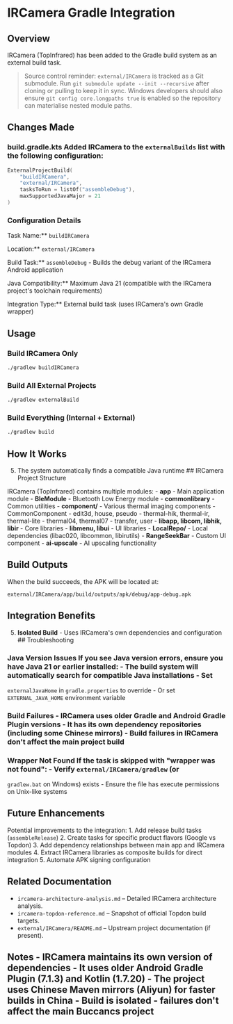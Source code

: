 # IRCamera Gradle Integration

## Overview

IRCamera (TopInfrared) has been added to the Gradle build system as an external
build task.

> Source control reminder: `external/IRCamera` is tracked as a Git submodule.
> Run `git submodule update --init --recursive` after cloning or pulling to keep
> it in sync. Windows developers should also ensure `git config core.longpaths
> true` is enabled so the repository can materialise nested module paths.

## Changes Made

### build.gradle.kts Added IRCamera to the `externalBuilds` list with the following configuration:

```kotlin
ExternalProjectBuild(
    "buildIRCamera",
    "external/IRCamera",
    tasksToRun = listOf("assembleDebug"),
    maxSupportedJavaMajor = 21
)
```

### Configuration Details

Task Name:\*\* `buildIRCamera`

Location:\*\* `external/IRCamera`

Build Task:\*\* `assembleDebug` - Builds the debug variant of the IRCamera
Android application

Java Compatibility:\*\* Maximum Java 21 (compatible with the IRCamera project's
toolchain requirements)

Integration Type:\*\* External build task (uses IRCamera's own Gradle wrapper)

## Usage

### Build IRCamera Only

```bash
./gradlew buildIRCamera
```

### Build All External Projects

```bash
./gradlew externalBuild
```

### Build Everything (Internal + External)

```bash
./gradlew build
```

## How It Works

5. The system automatically finds a compatible Java runtime ## IRCamera Project
   Structure

IRCamera (TopInfrared) contains multiple modules: - **app** - Main application
module - **BleModule** - Bluetooth Low Energy module - **commonlibrary** -
Common utilities - **component/** - Various thermal imaging components -
CommonComponent - edit3d, house, pseudo - thermal-hik, thermal-ir,
thermal-lite - thermal04, thermal07 - transfer, user - **libapp, libcom, libhik,
libir** - Core libraries - **libmenu, libui** - UI libraries - **LocalRepo/** -
Local dependencies (libac020, libcommon, libirutils) - **RangeSeekBar** - Custom
UI component - **ai-upscale** - AI upscaling functionality

## Build Outputs

When the build succeeds, the APK will be located at:

```
external/IRCamera/app/build/outputs/apk/debug/app-debug.apk
```

## Integration Benefits

5. **Isolated Build** - Uses IRCamera's own dependencies and configuration ##
   Troubleshooting

### Java Version Issues If you see Java version errors, ensure you have Java 21 or earlier installed: - The build system will automatically search for compatible Java installations - Set

`externalJavaHome` in `gradle.properties` to override - Or set `EXTERNAL_JAVA_HOME` environment variable

### Build Failures - IRCamera uses older Gradle and Android Gradle Plugin versions - It has its own dependency repositories (including some Chinese mirrors) - Build failures in IRCamera don't affect the main project build

### Wrapper Not Found If the task is skipped with "wrapper was not found": - Verify `external/IRCamera/gradlew` (or

`gradlew.bat` on Windows) exists - Ensure the file has execute permissions on Unix-like systems

## Future Enhancements

Potential improvements to the integration: 1. Add release build tasks
(`assembleRelease`) 2. Create tasks for specific product flavors (Google vs
Topdon) 3. Add dependency relationships between main app and IRCamera modules 4.
Extract IRCamera libraries as composite builds for direct integration 5.
Automate APK signing configuration

## Related Documentation

- `ircamera-architecture-analysis.md` – Detailed IRCamera architecture analysis.
- `ircamera-topdon-reference.md` – Snapshot of official Topdon build targets.
- `external/IRCamera/README.md` – Upstream project documentation (if present).

## Notes - IRCamera maintains its own version of dependencies - It uses older Android Gradle Plugin (7.1.3) and Kotlin (1.7.20) - The project uses Chinese Maven mirrors (Aliyun) for faster builds in China - Build is isolated - failures don't affect the main Buccancs project

